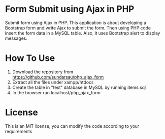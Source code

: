 # Form Submit using Ajax in PHP
 Submit form using Ajax in PHP. 
This application is about developing a Bootstrap form and write Ajax to submit the form. Then using PHP code insert the form data in a MySQL table. Also, it uses Bootstrap alert to display messages.
# How To Use
1) Download the repository from https://github.com/sundarsau/php_ajax_form
2) Extract all the files under xampp/htdocs
3) Create the table in "test" database in MySQL by running items.sql
4) In the browser run localhost/php_ajax_form
# License
This is an MIT license, you can modify the code according to your requirements
